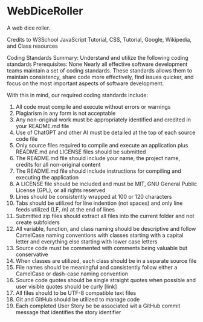 # WebDiceRoller
A web dice roller.

Credits to W3School JavaScript Tutorial, CSS, Tutorial, Google, Wikipedia, and Class resources

Coding Standards
Summary: Understand and utilize the following coding standards
Prerequisites: None
Nearly all effective software development teams maintain a set of coding standards. These standards allows them to maintain consistency, share code more effectively, find issues quicker, and focus on the most important aspects of software development.

With this in mind, our required coding standards include:

1. All code must compile and execute without errors or warnings
2. Plagiarism in any form is not acceptable
3. Any non-original work must be appropriately identified and credited in your README.md file
4. Use of ChatGPT and other AI must be detailed at the top of each source code file
5. Only source files required to compile and execute an application plus README.md and LICENSE files should be submitted
6. The README.md file should include your name, the project name, credits for all non-original content
7. The README.md file should include instructions for compiling and executing the application
8. A LICENSE file should be included and must be MIT, GNU General Public License (GPL), or all rights reserved
9. Lines should be consistently wrapped at 100 or 120 characters
10. Tabs should be utilized for line indention (not spaces) and only line feeds utilized (LF, /n) at the end of lines
11. Submitted zip files should extract all files into the current folder and not create subfolders
12. All variable, function, and class naming should be descriptive and follow CamelCase naming conventions with classes starting with a capital letter and everything else starting with lower case letters
14. Source code must be commented with comments being valuable but conservative
15. When classes are utilized, each class should be in a separate source file
16. File names should be meaningful and consistently follow either a CamelCase or dash-case naming convention
17. Source code quotes should be single straight quotes when possible and user visible quotes should be curly [link]
18. All files should to be UTF-8 compatible text files
18. Git and GitHub should be utilized to manage code
19. Each completed User Story be be associated wit a GitHub commit message that identifies the story identifier
